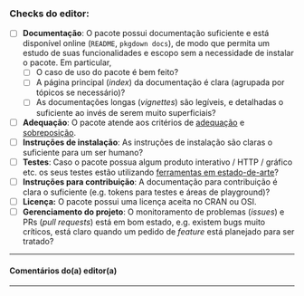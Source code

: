 ### Checks do editor:

- [ ] **Documentação**: O pacote possui documentação suficiente e está disponível online (`README`, `pkgdown docs`), de modo que permita um estudo de suas funcionalidades e escopo sem a necessidade de instalar o pacote. Em particular,
    - [ ] O caso de uso do pacote é bem feito?
    - [ ] A página principal (*index*) da documentação é clara (agrupada por tópicos se necessário)?
    - [ ] As documentações longas (*vignettes*) são legíveis, e detalhadas o suficiente ao invés de serem muito superficiais?
    
- [ ] **Adequação**: O pacote atende aos critérios de [adequação](https://devguide.ropensci.org/policies.html#package-categories) e  [sobreposição](https://devguide.ropensci.org/policies.html#overlap).
- [ ] **Instruções de instalação**: As instruções de instalação são claras o suficiente para um ser humano?
- [ ] **Testes**: Caso o pacote possua algum produto interativo / HTTP / gráfico etc. os seus testes estão utilizando [ferramentas em estado-de-arte](https://devguide.ropensci.org/building.html#testing)?
- [ ] **Instruções para contribuição**: A documentação para contribuição é clara o suficiente (e.g. tokens para testes e áreas de playground)?
- [ ] **Licença:** O pacote possui uma licença aceita no CRAN ou OSI.
- [ ] **Gerenciamento do projeto**: O monitoramento de problemas (*issues*) e PRs (*pull requests*) está em bom estado, e.g. existem bugs muito críticos, está claro quando um pedido de *feature* está planejado para ser tratado?
---

#### Comentários do(a) editor(a)

---

